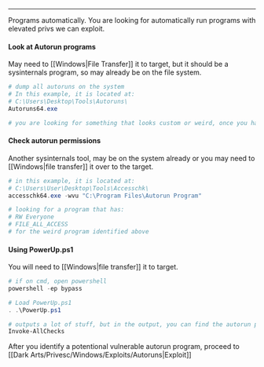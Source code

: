 -- -
Programs automatically. You are looking for automatically run programs with elevated privs we can exploit.
#### Look at Autorun programs
May need to [[Windows|File Transfer]] it to target, but it should be a sysinternals program, so may already be on the file system. 
```powershell
# dump all autoruns on the system
# In this example, it is located at:
# C:\Users\Desktop\Tools\Autoruns\
Autoruns64.exe

# you are looking for something that looks custom or weird, once you have proceed to next step to check its permissionas.
```
#### Check autorun permissions
Another sysinternals tool, may be on the system already or you may need to [[Windows|file transfer]] it over to the target. 
```powershell
# in this example, it is located at:
# C:\Users\User\Desktop\Tools\Accesschk\
accesschk64.exe -wvu "C:\Program Files\Autorun Program"

# looking for a program that has:
# RW Everyone
# FILE_ALL_ACCESS
# for the weird program identified above
```
#### Using PowerUp.ps1
You will need to [[Windows|file transfer]] it to target.
```powershell
# if on cmd, open powershell
powershell -ep bypass

# Load PowerUp.ps1 
. .\PowerUp.ps1

# outputs a lot of stuff, but in the output, you can find the autorun programs and see the permissions those programs have.
Invoke-AllChecks
```
After you identify a potentional vulnerable autorun program, proceed to [[Dark Arts/Privesc/Windows/Exploits/Autoruns|Exploit]]
